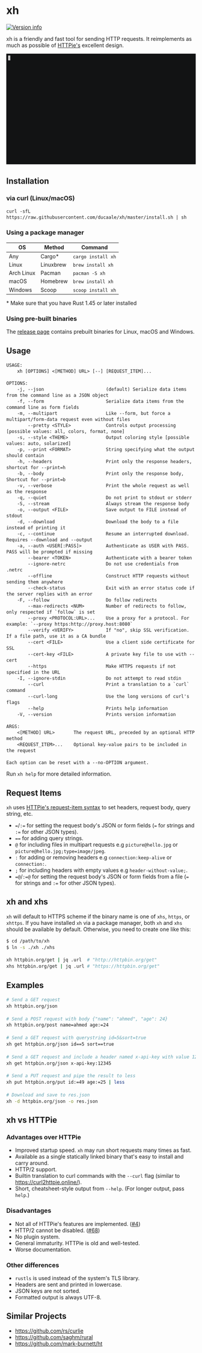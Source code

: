 # xh
[![Version info](https://img.shields.io/crates/v/xh.svg)](https://crates.io/crates/xh)

xh is a friendly and fast tool for sending HTTP requests. It reimplements as much
as possible of [HTTPie's](https://httpie.io/) excellent design.

[![asciicast](/assets/xh-demo.gif)](https://asciinema.org/a/390748)

## Installation

### via curl (Linux/macOS)

```
curl -sfL https://raw.githubusercontent.com/ducaale/xh/master/install.sh | sh
```

### Using a package manager

| OS           | Method    | Command            |
|--------------|-----------|--------------------|
| Any          | Cargo\*   | `cargo install xh` |
| Linux        | Linuxbrew | `brew install xh`  |
| Arch Linux   | Pacman    | `pacman -S xh`     |
| macOS        | Homebrew  | `brew install xh`  |
| Windows      | Scoop     | `scoop install xh` |

\* Make sure that you have Rust 1.45 or later installed

### Using pre-built binaries
The [release page](https://github.com/ducaale/xh/releases) contains prebuilt binaries for Linux, macOS and Windows.

## Usage
```
USAGE:
    xh [OPTIONS] <[METHOD] URL> [--] [REQUEST_ITEM]...

OPTIONS:
    -j, --json                       (default) Serialize data items from the command line as a JSON object
    -f, --form                       Serialize data items from the command line as form fields
    -m, --multipart                  Like --form, but force a multipart/form-data request even without files
        --pretty <STYLE>             Controls output processing [possible values: all, colors, format, none]
    -s, --style <THEME>              Output coloring style [possible values: auto, solarized]
    -p, --print <FORMAT>             String specifying what the output should contain
    -h, --headers                    Print only the response headers, shortcut for --print=h
    -b, --body                       Print only the response body, Shortcut for --print=b
    -v, --verbose                    Print the whole request as well as the response
    -q, --quiet                      Do not print to stdout or stderr
    -S, --stream                     Always stream the response body
    -o, --output <FILE>              Save output to FILE instead of stdout
    -d, --download                   Download the body to a file instead of printing it
    -c, --continue                   Resume an interrupted download. Requires --download and --output
    -a, --auth <USER[:PASS]>         Authenticate as USER with PASS. PASS will be prompted if missing
        --bearer <TOKEN>             Authenticate with a bearer token
        --ignore-netrc               Do not use credentials from .netrc
        --offline                    Construct HTTP requests without sending them anywhere
        --check-status               Exit with an error status code if the server replies with an error
    -F, --follow                     Do follow redirects
        --max-redirects <NUM>        Number of redirects to follow, only respected if `follow` is set
        --proxy <PROTOCOL:URL>...    Use a proxy for a protocol. For example: `--proxy https:http://proxy.host:8080`
        --verify <VERIFY>            If "no", skip SSL verification. If a file path, use it as a CA bundle
        --cert <FILE>                Use a client side certificate for SSL
        --cert-key <FILE>            A private key file to use with --cert
        --https                      Make HTTPS requests if not specified in the URL
    -I, --ignore-stdin               Do not attempt to read stdin
        --curl                       Print a translation to a `curl` command
        --curl-long                  Use the long versions of curl's flags
        --help                       Prints help information
    -V, --version                    Prints version information

ARGS:
    <[METHOD] URL>       The request URL, preceded by an optional HTTP method
    <REQUEST_ITEM>...    Optional key-value pairs to be included in the request

Each option can be reset with a --no-OPTION argument.
```

Run `xh help` for more detailed information.

## Request Items

`xh` uses [HTTPie's request-item syntax](https://httpie.io/docs#request-items) to set headers, request body, query string, etc.

* `=`/`:=` for setting the request body's JSON or form fields (`=` for strings and `:=` for other JSON types).
* `==` for adding query strings.
* `@` for including files in multipart requests e.g `picture@hello.jpg` or `picture@hello.jpg;type=image/jpeg`.
* `:` for adding or removing headers e.g `connection:keep-alive` or `connection:`.
* `;` for including headers with empty values e.g `header-without-value;`.
* `=@`/`:=@` for setting the request body's JSON or form fields from a file (`=` for strings and `:=` for other JSON types).

## xh and xhs

`xh` will default to HTTPS scheme if the binary name is one of `xhs`, `https`, or `xhttps`. If you have installed `xh`
via a package manager, both `xh` and `xhs` should be available by default. Otherwise, you need to create one like this:

```sh
$ cd /path/to/xh
$ ln -s ./xh ./xhs

xh httpbin.org/get | jq .url  # "http://httpbin.org/get"
xhs httpbin.org/get | jq .url # "https://httpbin.org/get"
```

## Examples

```sh
# Send a GET request
xh httpbin.org/json

# Send a POST request with body {"name": "ahmed", "age": 24}
xh httpbin.org/post name=ahmed age:=24

# Send a GET request with querystring id=5&sort=true
xh get httpbin.org/json id==5 sort==true

# Send a GET request and include a header named x-api-key with value 12345
xh get httpbin.org/json x-api-key:12345

# Send a PUT request and pipe the result to less
xh put httpbin.org/put id:=49 age:=25 | less

# Download and save to res.json
xh -d httpbin.org/json -o res.json
```

## xh vs HTTPie

### Advantages over HTTPie

- Improved startup speed. `xh` may run short requests many times as fast.
- Available as a single statically linked binary that's easy to install and carry around.
- HTTP/2 support.
- Builtin translation to curl commands with the `--curl` flag (similar to https://curl2httpie.online/).
- Short, cheatsheet-style output from `--help`. (For longer output, pass `help`.)

### Disadvantages

- Not all of HTTPie's features are implemented. ([#4](https://github.com/ducaale/xh/issues/4))
- HTTP/2 cannot be disabled. ([#68](https://github.com/ducaale/xh/issues/68))
- No plugin system.
- General immaturity. HTTPie is old and well-tested.
- Worse documentation.

### Other differences

- `rustls` is used instead of the system's TLS library.
- Headers are sent and printed in lowercase.
- JSON keys are not sorted.
- Formatted output is always UTF-8.

## Similar Projects

- https://github.com/rs/curlie
- https://github.com/saghm/rural
- https://github.com/mark-burnett/ht
